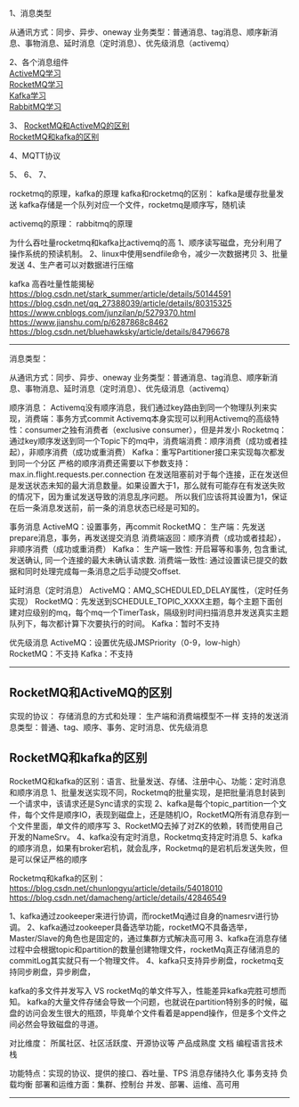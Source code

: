 1、消息类型

从通讯方式：同步、异步、oneway
业务类型：普通消息、tag消息、顺序新消息、事物消息、延时消息（定时消息）、优先级消息（activemq）

2、各个消息组件  
[ActiveMQ学习](../quickstart-activemq/docs/ActiveMQ学习.md)  
[RocketMQ学习](../quickstart-rocketmq/docs/RocketMQ学习.md)  
[Kafka学习](../quickstart-kafka/docs/Kafka学习.md)  
[RabbitMQ学习](../quickstart-rabbitmq/docs/RabbitMQ学习.md)  

3、
[RocketMQ和ActiveMQ的区别](#RocketMQ和ActiveMQ的区别)  
[RocketMQ和kafka的区别](#RocketMQ和kafka的区别)  

4、MQTT协议

5、
6、
7、


rocketmq的原理，kafka的原理
kafka和rocketmq的区别：
kafka是缓存批量发送
kafka存储是一个队列对应一个文件，rocketmq是顺序写，随机读

activemq的原理：
rabbitmq的原理

为什么吞吐量rocketmq和kafka比activemq的高
1、顺序读写磁盘，充分利用了操作系统的预读机制。
2、linux中使用sendfile命令，减少一次数据拷贝
3、批量发送
4、生产者可以对数据进行压缩

kafka 高吞吐量性能揭秘
https://blog.csdn.net/stark_summer/article/details/50144591
https://blog.csdn.net/qq_27388039/article/details/80315325
https://www.cnblogs.com/junzilan/p/5279370.html
https://www.jianshu.com/p/6287868c8462
https://blog.csdn.net/bluehawksky/article/details/84796678



---------------------------------------------------------------------------------------------------------------------
消息类型：

从通讯方式：同步、异步、oneway
业务类型：普通消息、tag消息、顺序新消息、事物消息、延时消息（定时消息）、优先级消息（activemq）



顺序消息：
Activemq没有顺序消息，我们通过key路由到同一个物理队列来实现，消费端：事务方式commit
        Activemq本身实现可以利用Activemq的高级特性：consumer之独有消费者（exclusive consumer），但是并发小
Rocketmq：通过key顺序发送到同一个Topic下的mq中，消费端消费：顺序消费（成功或者挂起），非顺序消费（成功或重消费）
Kafka：重写Partitioner接口来实现每次都发到同一个分区
严格的顺序消费还需要以下参数支持：max.in.flight.requests.per.connection
在发送阻塞前对于每个连接，正在发送但是发送状态未知的最大消息数量。如果设置大于1，那么就有可能存在有发送失败的情况下，因为重试发送导致的消息乱序问题。
所以我们应该将其设置为1，保证在后一条消息发送前，前一条的消息状态已经是可知的。


事务消息
ActiveMQ：设置事务，再commit
RocketMQ：
生产端：先发送prepare消息，事务，再发送提交消息
消费端返回：顺序消费（成功或者挂起），非顺序消费（成功或重消费）
Kafka：
生产端一致性: 开启幂等和事务, 包含重试, 发送确认, 同一个连接的最大未确认请求数.
消费端一致性: 通过设置读已提交的数据和同时处理完成每一条消息之后手动提交offset.



延时消息（定时消息）
ActiveMQ：AMQ_SCHEDULED_DELAY属性，（定时任务实现）
RocketMQ：先发送到SCHEDULE_TOPIC_XXXX主题，每个主题下面创建对应级别的mq，每个mq一个TimerTask，隔级别时间扫描消息并发送真实主题队列下，每次都计算下次要执行的时间。
Kafka：暂时不支持


优先级消息
ActiveMQ：设置优先级JMSPriority（0-9，low-high）
RocketMQ：不支持
Kafka：不支持

---------------------------------------------------------------------------------------------------------------------
## RocketMQ和ActiveMQ的区别

实现的协议：
存储消息的方式和处理：
生产端和消费端模型不一样
支持的发送消息类型：普通、tag、顺序、事务、定时消息、优先级消息




## RocketMQ和kafka的区别
RocketMQ和kafka的区别：语言、批量发送、存储、注册中心、功能：定时消息和顺序消息
1、批量发送实现不同，Rocketmq的批量实现，是把批量消息封装到一个请求中，该请求还是Sync请求的实现
2、kafka是每个topic_partition一个文件，每个文件是顺序IO，表现到磁盘上，还是随机IO，RocketMQ所有消息存到一个文件里面，单文件的顺序写
3、RocketMQ去掉了对ZK的依赖，转而使用自己开发的NameSrv。
4、kafka没有定时消息，Rocketmq支持定时消息
5、kafka的顺序消息，如果有broker宕机，就会乱序，Rocketmq的是宕机后发送失败，但是可以保证严格的顺序



Rocketmq和kafka的区别：
https://blog.csdn.net/chunlongyu/article/details/54018010
https://blog.csdn.net/damacheng/article/details/42846549


1、kafka通过zookeeper来进行协调，而rocketMq通过自身的namesrv进行协调。
2、kafka通过zookeeper具备选举功能，rocketMQ不具备选举，Master/Slave的角色也是固定的，通过集群方式解决高可用
3、kafka在消息存储过程中会根据topic和partition的数量创建物理文件，rocketMq真正存储消息的commitLog其实就只有一个物理文件。
4、kafka只支持异步刷盘，rocketmq支持同步刷盘，异步刷盘，

kafka的多文件并发写入 VS rocketMq的单文件写入，性能差异kafka完胜可想而知。
kafka的大量文件存储会导致一个问题，也就说在partition特别多的时候，磁盘的访问会发生很大的瓶颈，毕竟单个文件看着是append操作，但是多个文件之间必然会导致磁盘的寻道。





对比维度：
所属社区、社区活跃度、开源协议等
产品成熟度
文档
编程语言技术栈

功能特点：实现的协议、提供的接口、吞吐量、TPS
消息存储持久化
事务支持
负载均衡
部署和运维方面：集群、控制台
并发、部署、运维、高可用







---------------------------------------------------------------------------------------------------------------------





